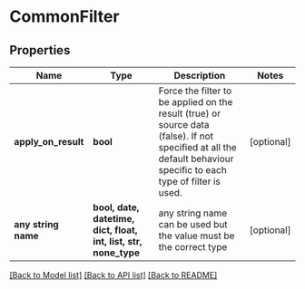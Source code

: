 # CommonFilter


## Properties
Name | Type | Description | Notes
------------ | ------------- | ------------- | -------------
**apply_on_result** | **bool** | Force the filter to be applied on the result (true) or source data (false). If not specified at all the default behaviour specific to each type of filter is used. | [optional] 
**any string name** | **bool, date, datetime, dict, float, int, list, str, none_type** | any string name can be used but the value must be the correct type | [optional]

[[Back to Model list]](../README.md#documentation-for-models) [[Back to API list]](../README.md#documentation-for-api-endpoints) [[Back to README]](../README.md)


